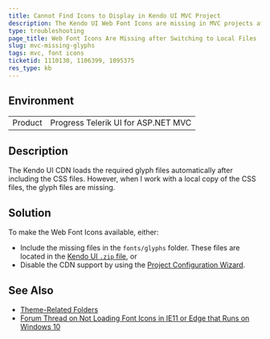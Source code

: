 ```yaml
---
title: Cannot Find Icons to Display in Kendo UI MVC Project
description: The Kendo UI Web Font Icons are missing in MVC projects after I switch to the local Kendo UI files.
type: troubleshooting
page_title: Web Font Icons Are Missing after Switching to Local Files | UI for ASP.NET MVC
slug: mvc-missing-glyphs
tags: mvc, font icons
ticketid: 1110130, 1106399, 1095375
res_type: kb
---
```


## Environment

<table>
 <tr>
  <td>Product</td>
  <td>Progress Telerik UI for ASP.NET MVC</td>
 </tr>
</table>

## Description

The Kendo UI CDN loads the required glyph files automatically after including the CSS files. However, when I work with a local copy of the CSS files, the glyph files are missing.

## Solution

To make the Web Font Icons available, either:

* Include the missing files in the `fonts/glyphs` folder. These files are located in the [Kendo UI `.zip` file](https://www.telerik.com/account/product-download?product=KENDOUICOMPLETE), or
* Disable the CDN support by using the [Project Configuration Wizard](http://docs.telerik.com/aspnet-mvc/vs-integration/configure-project-wizard).

## See Also

* [Theme-Related Folders](http://docs.telerik.com/kendo-ui/styles-and-layout/appearance-styling#theme-related-folders)
* [Forum Thread on Not Loading Font Icons in IE11 or Edge that Runs on Windows 10](http://www.telerik.com/forums/font-icons-are-not-loaded-in-ie11-edge-running-on-windows-10)
